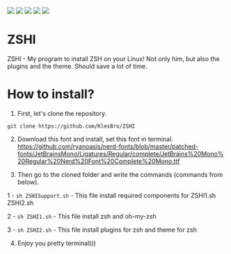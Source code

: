 ![](https://img.shields.io/github/downloads/KlesBro/ZSHI/total) ![](https://img.shields.io/github/languages/code-size/KlesBro/ZSHI) ![](https://img.shields.io/github/v/release/KlesBro/ZSHI) ![](https://img.shields.io/github/last-commit/KlesBro/ZSHI) ![](https://img.shields.io/github/discussions/KlesBro/ZSHI)
# ZSHI
ZSHI - My program to install ZSH on your Linux! Not only him, but also the plugins and the theme. Should save a lot of time. 
# How to install?

1) First, let's clone the repository.

`git clone https://github.com/KlesBro/ZSHI`

2) Download this font and install, set this font in terminal. https://github.com/ryanoasis/nerd-fonts/blob/master/patched-fonts/JetBrainsMono/Ligatures/Regular/complete/JetBrains%20Mono%20Regular%20Nerd%20Font%20Complete%20Mono.ttf


3) Then go to the cloned folder and write the commands (commands from below).

1 - `sh ZSHISupport.sh` - This file install required components for ZSHI1.sh ZSHI2.sh

2 - `sh ZSHI1.sh` - This file install zsh and oh-my-zsh

3 - `sh ZSHI2.sh` - This file install plugins for zsh and theme for zsh

4) Enjoy you pretty terminal)))
